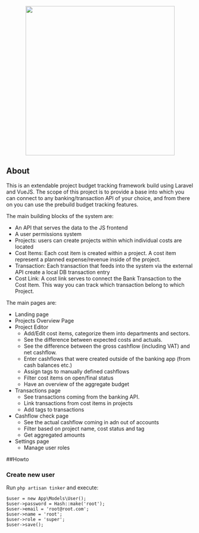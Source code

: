 <p align="center"><a href="https://laravel.com" target="_blank"><img src="https://raw.githubusercontent.com/laravel/art/master/logo-lockup/5%20SVG/2%20CMYK/1%20Full%20Color/laravel-logolockup-cmyk-red.svg" width="400"></a></p>


## About 

This is an extendable project budget tracking framework build using Laravel and VueJS. 
The scope of this project is to provide a base into which you can connect to any banking/transaction API of your choice, and from there on you can use the prebuild budget tracking features.

The main building blocks of the system are:
- An API that serves the data to the JS frontend
- A user permissions system
- Projects: users can create projects within which individual costs are located
- Cost Items: Each cost item is created within a project. A cost item represent a planned expense/revenue inside of the project.
- Transaction: Each transaction that feeds into the system via the external API create a local DB transaction entry
- Cost Link: A cost link serves to connect the Bank Transaction to the Cost Item. This way you can track which transaction belong to which Project.

The main pages are:
- Landing page
- Projects Overview Page
- Project Editor
  - Add/Edit cost items, categorize them into departments and sectors. 
  - See the difference between expected costs and actuals.
  - See the difference between the gross cashflow (including VAT) and net cashflow.
  - Enter cashflows that were created outside of the banking app (from cash balances etc.)
  - Assign tags to manually defined cashflows
  - Filter cost items on open/final status
  - Have an overview of the aggregate budget
- Transactions page
  - See transactions coming from the banking API.
  - Link transactions from cost items in projects
  - Add tags to transactions
- Cashflow check page
  - See the actual cashflow coming in adn out of accounts
  - Filter based on project name, cost status and tag
  - Get aggregated amounts
- Settings page
  - Manage user roles
    
##Howto
### Create new user
Run `php artisan tinker` and execute:
```use Illuminate\Support\Facades\Hash;
$user = new App\Models\User();
$user->password = Hash::make('root');
$user->email = 'root@root.com';
$user->name = 'root';
$user->role = 'super';
$user->save();
```
